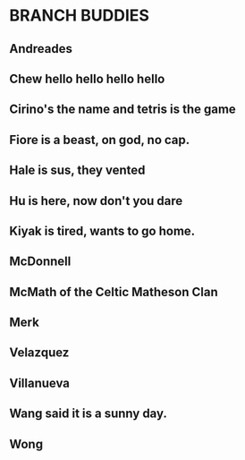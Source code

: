 # BRANCH BUDDIES

## Andreades

## Chew hello hello hello hello

## Cirino's the name and tetris is the game

## Fiore is a beast, on god, no cap. 

## Hale is sus, they vented

## Hu is here, now don't you dare

## Kiyak is tired, wants to go home.

## McDonnell

## McMath of the Celtic Matheson Clan

## Merk

## Velazquez

## Villanueva

## Wang said it is a sunny day.

## Wong
